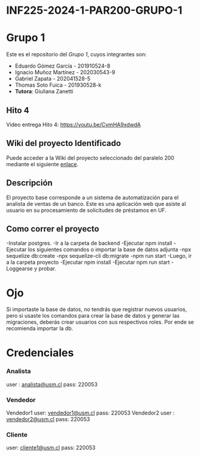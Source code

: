 # INF225-2024-1-PAR200-GRUPO-1

# Grupo 1

Este es el repositorio del *Grupo 1*, cuyos integrantes son:

* Eduardo Gómez García - 201910524-8
* Ignacio Muñoz Martínez - 202030543-9
* Gabriel Zapata  - 202041528-5
* Thomas Soto Fuica - 201930528-k
* **Tutora**: Giuliana Zanetti

## Hito 4

Video entrega Hito 4: https://youtu.be/CvmHA9xdwdA

## Wiki del proyecto Identificado


Puede acceder a la Wiki  del proyecto seleccionado del paralelo 200 mediante el siguiente [enlace](https://github.com/GibioNewz/INF225-2024-1-Grupo-1/wiki).

## Descripción

El proyecto base corresponde a un sistema de automatización para el analista de ventas de un banco. Este es una aplicación web que asiste al usuario en su procesamiento de solicitudes de préstamos en UF.


## Como correr el proyecto

-Instalar postgres.
-Ir a la carpeta de backend
-Ejecutar npm install
-Ejecutar los siguientes comandos o importar la base de datos adjunta
-npx sequelize db:create 
-npx sequelize-cli db:migrate
-npm run start
-Luego, ir a la carpeta proyecto
-Ejecutar npm install
-Ejecutar npm run start
-Loggearse y probar.

# Ojo
Si importaste la base de datos, no tendrás que registrar nuevos usuarios, pero si usaste los comandos para crear la base de datos y generar las migraciones, deberás crear usuarios con sus respectivos roles. Por ende se recomienda importar la db.

# Credenciales
### Analista
user : analista@usm.cl
pass: 220053

### Vendedor
Vendedor1 
user: vendedor1@usm.cl
pass: 220053
Vendedor2
user : vendedor2@usm.cl
pass: 220053

### Cliente
user: cliente1@usm.cl
pass: 220053

